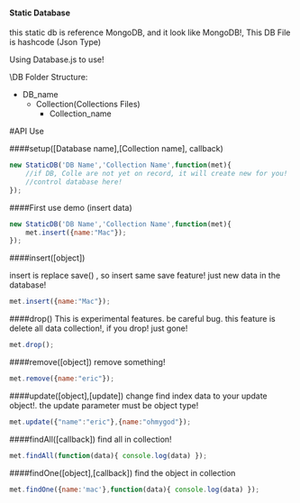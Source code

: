 #### Static Database

this static db is reference MongoDB, and it look like MongoDB!, This DB File is hashcode (Json Type)

Using Database.js to use!

\DB Folder Structure:
 * DB_name
 	* Collection(Collections Files)
 		* Collection_name

#API Use

####setup([Database name],[Collection name], callback)

````javascript
new StaticDB('DB Name','Collection Name',function(met){
	//if DB, Colle are not yet on record, it will create new for you!
	//control database here!
});
````

####First use demo (insert data)

````javascript
new StaticDB('DB Name','Collection Name',function(met){
	met.insert({name:"Mac"});
});
````

####insert([object])

insert is replace save() , so insert same save feature!
just new data in the database!

````javascript
met.insert({name:"Mac"});
````

####drop()
This is experimental features. be careful bug.  this feature is delete all data collection!, if you drop! just gone!
````javascript
met.drop();
````

####remove([object])
remove something!
````javascript
met.remove({name:"eric"});
````

####update([object],[update])
change find index data to your update object!. the update parameter must be object type!
````javascript
met.update({"name":"eric"},{name:"ohmygod"});
````

####findAll([callback])
find all in collection!
````javascript
met.findAll(function(data){ console.log(data) });
````

####findOne([object],[callback])
find the object in collection
````javascript
met.findOne({name:'mac'},function(data){ console.log(data) });
````
